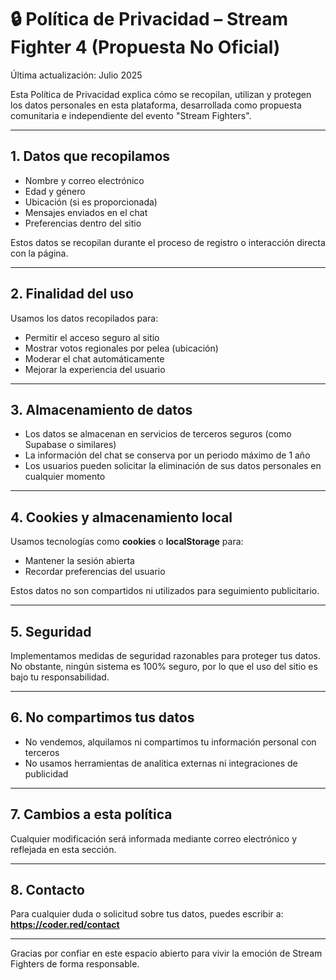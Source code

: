 # 🔒 Política de Privacidad – Stream Fighter 4 (Propuesta No Oficial)

Última actualización: Julio 2025

Esta Política de Privacidad explica cómo se recopilan, utilizan y protegen los datos personales en esta plataforma, desarrollada como propuesta comunitaria e independiente del evento "Stream Fighters".

---

## 1. Datos que recopilamos
- Nombre y correo electrónico
- Edad y género
- Ubicación (si es proporcionada)
- Mensajes enviados en el chat
- Preferencias dentro del sitio

Estos datos se recopilan durante el proceso de registro o interacción directa con la página.

---

## 2. Finalidad del uso
Usamos los datos recopilados para:
- Permitir el acceso seguro al sitio
- Mostrar votos regionales por pelea (ubicación)
- Moderar el chat automáticamente
- Mejorar la experiencia del usuario

---

## 3. Almacenamiento de datos
- Los datos se almacenan en servicios de terceros seguros (como Supabase o similares)
- La información del chat se conserva por un periodo máximo de 1 año
- Los usuarios pueden solicitar la eliminación de sus datos personales en cualquier momento

---

## 4. Cookies y almacenamiento local
Usamos tecnologías como **cookies** o **localStorage** para:
- Mantener la sesión abierta
- Recordar preferencias del usuario

Estos datos no son compartidos ni utilizados para seguimiento publicitario.

---

## 5. Seguridad
Implementamos medidas de seguridad razonables para proteger tus datos. No obstante, ningún sistema es 100% seguro, por lo que el uso del sitio es bajo tu responsabilidad.

---

## 6. No compartimos tus datos
- No vendemos, alquilamos ni compartimos tu información personal con terceros
- No usamos herramientas de analítica externas ni integraciones de publicidad

---

## 7. Cambios a esta política
Cualquier modificación será informada mediante correo electrónico y reflejada en esta sección.

---

## 8. Contacto
Para cualquier duda o solicitud sobre tus datos, puedes escribir a: **https://coder.red/contact**

---

Gracias por confiar en este espacio abierto para vivir la emoción de Stream Fighters de forma responsable.
